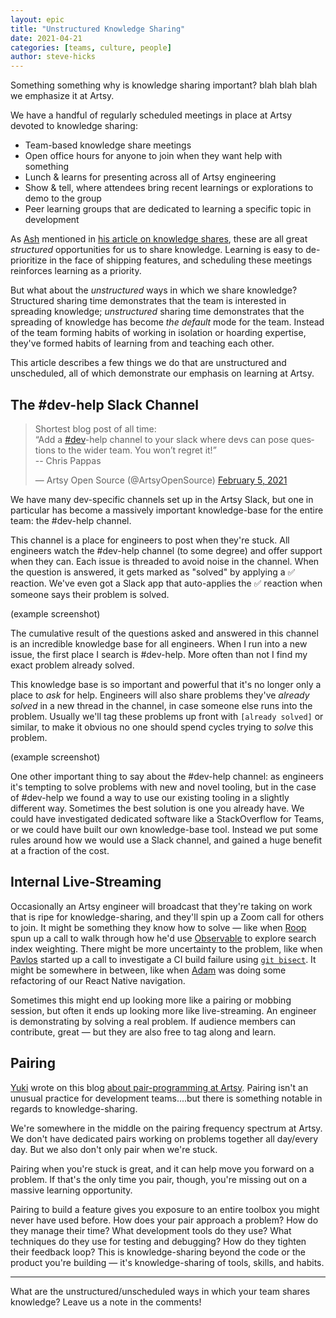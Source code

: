 ```yaml
---
layout: epic
title: "Unstructured Knowledge Sharing"
date: 2021-04-21
categories: [teams, culture, people]
author: steve-hicks
---
```


Something something why is knowledge sharing important? blah blah blah we emphasize it at Artsy. 

We have a handful of regularly scheduled meetings in place at Artsy devoted to knowledge sharing: 

- Team-based knowledge share meetings
- Open office hours for anyone to join when they want help with something
- Lunch & learns for presenting across all of Artsy engineering
- Show & tell, where attendees bring recent learnings or explorations to demo to the group
- Peer learning groups that are dedicated to learning a specific topic in development

As [Ash][ash] mentioned in [his article on knowledge shares][knowledge-shares], these are all great _structured_ opportunities for us to share knowledge. Learning is easy to de-prioritize in the face of shipping features, and scheduling these meetings reinforces learning as a priority.

But what about the _unstructured_ ways in which we share knowledge? Structured sharing time demonstrates that the team is interested in spreading knowledge; _unstructured_ sharing time demonstrates that the spreading of knowledge has become _the default_ mode for the team. Instead of the team forming habits of working in isolation or hoarding expertise, they've formed habits of learning from and teaching each other. 

This article describes a few things we do that are unstructured and unscheduled, all of which demonstrate our emphasis on learning at Artsy.

## The #dev-help Slack Channel

<blockquote class="twitter-tweet"><p lang="en" dir="ltr">Shortest blog post of all time:<br>“Add a <a href="https://twitter.com/hashtag/dev?src=hash&amp;ref_src=twsrc%5Etfw">#dev</a>-help channel to your slack where devs can pose questions to the wider team. You won’t regret it!”<br>-- Chris Pappas</p>&mdash; Artsy Open Source (@ArtsyOpenSource) <a href="https://twitter.com/ArtsyOpenSource/status/1357819867638812672?ref_src=twsrc%5Etfw">February 5, 2021</a></blockquote> <script async src="https://platform.twitter.com/widgets.js" charset="utf-8"></script>

We have many dev-specific channels set up in the Artsy Slack, but one in particular has become a massively important knowledge-base for the entire team: the #dev-help channel.

This channel is a place for engineers to post when they're stuck. All engineers watch the #dev-help channel (to some degree) and offer support when they can. Each issue is threaded to avoid noise in the channel. When the question is answered, it gets marked as "solved" by applying a ✅ reaction. We've even got a Slack app that auto-applies the ✅ reaction when someone says their problem is solved.

(example screenshot)

The cumulative result of the questions asked and answered in this channel is an incredible knowledge base for all engineers. When I run into a new issue, the first place I search is #dev-help. More often than not I find my exact problem already solved.

This knowledge base is so important and powerful that it's no longer only a place to _ask_ for help. Engineers will also share problems they've _already solved_ in a new thread in the channel, in case someone else runs into the problem. Usually we'll tag these problems up front with `[already solved]` or similar, to make it obvious no one should spend cycles trying to _solve_ this problem.

(example screenshot)

One other important thing to say about the #dev-help channel: as engineers it's tempting to solve problems with new and novel tooling, but in the case of #dev-help we found a way to use our existing tooling in a slightly different way. Sometimes the best solution is one you already have. We could have investigated dedicated software like a StackOverflow for Teams, or we could have built our own knowledge-base tool. Instead we put some rules around how we would use a Slack channel, and gained a huge benefit at a fraction of the cost.

## Internal Live-Streaming

Occasionally an Artsy engineer will broadcast that they're taking on work that is ripe for knowledge-sharing, and they'll spin up a Zoom call for others to join. It might be something they know how to solve — like when [Roop][roop] spun up a call to walk through how he'd use [Observable][observablehq] to explore search index weighting. There might be more uncertainty to the problem, like when [Pavlos][pavlos] started up a call to investigate a CI build failure using [`git bisect`][git-bisect]. It might be somewhere in between, like when [Adam][adam-b] was doing some refactoring of our React Native navigation. 

Sometimes this might end up looking more like a pairing or mobbing session, but often it ends up looking more like live-streaming. An engineer is demonstrating by solving a real problem. If audience members can contribute, great — but they are also free to tag along and learn.

## Pairing

[Yuki][yuki] wrote on this blog [about pair-programming at Artsy][yukis-article]. Pairing isn't an unusual practice for development teams....but there is something notable in regards to knowledge-sharing. 

We're somewhere in the middle on the pairing frequency spectrum at Artsy. We don't have dedicated pairs working on problems together all day/every day. But we also don't only pair when we're stuck. 

Pairing when you're stuck is great, and it can help move you forward on a problem. If that's the only time you pair, though, you're missing out on a massive learning opportunity. 

Pairing to build a feature gives you exposure to an entire toolbox you might never have used before. How does your pair approach a problem? How do they manage their time? What development tools do they use? What techniques do they use for testing and debugging? How do they tighten their feedback loop? This is knowledge-sharing beyond the code or the product you're building — it's knowledge-sharing of tools, skills, and habits.

---

What are the unstructured/unscheduled ways in which your team shares knowledge? Leave us a note in the comments!

[ash]: https://twitter.com/ashfurrow
[knowledge-shares]: https://artsy.github.io/blog/2020/12/09/share-your-knowledge/
[roop]: https://github.com/anandaroop
[observablehq]: https://observablehq.com/
[pavlos]: https://github.com/pvinis
[git-bisect]: https://git-scm.com/docs/git-bisect
[adam-b]: https://github.com/admbtlr
[yuki]: https://github.com/yuki24
[yukis-article]: https://artsy.github.io/blog/2018/10/19/pair-programming/